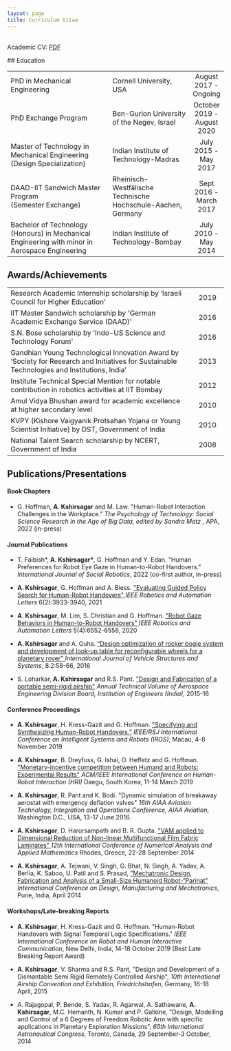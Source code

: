 ```yaml
---
layout: page
title: Curriculum Vitae
---
```

<p>
<!-- Inspiration:<em> Look at the sky. We are not alone. The whole universe is friendly to us and conspires only to give the best to those who dream and work. - A.P.J. Abdul Kalam</em> -->
<br>
Academic CV: <a href="/public/alap_kshirsagar_CV.pdf"> PDF </a>
</p>
## Education
<table>
<tr>
  <td>PhD in Mechanical Engineering </td>
  <td>Cornell University, USA</td>
  <td width="15%" align="center">August 2017 - <br> Ongoing </td>
</tr>
<tr>
  <td>PhD Exchange Program </td>
  <td>Ben-Gurion University of the Negev, Israel</td>
  <td width="15%" align="center">October 2019 - <br> August 2020 </td>
</tr>
 <tr>
   <td>Master of Technology in Mechanical Engineering <br>(Design Specialization) </td>
   <td>Indian Institute of Technology-Madras</td>
   <td width="15%" align="center">July 2015 - <br> May 2017 </td>
 </tr>
 <tr>
   <td>DAAD-IIT Sandwich Master Program <br >(Semester Exchange)</td>
   <td>Rheinisch-Westfälische Technische Hochschule-Aachen, Germany</td>
   <td align="center">Sept 2016 - <br>March 2017 </td>
 </tr>
 <tr>
   <td>Bachelor of Technology (Honours) in Mechanical Engineering with minor in Aerospace Engineering</td>
   <td>Indian Institute of Technology-Bombay</td>
   <td align="center">July 2010 - <br> May 2014 </td>
 </tr>
</table>

## Awards/Achievements
<table>
<tr>
  <td>Research Academic Internship scholarship by ‘Israeli Council for Higher Education’ </td>
  <td width="15%" align="center">2019</td>
</tr>
 <tr>
   <td>IIT Master Sandwich scholarship by 'German Academic Exchange Service (DAAD)' </td>
   <td width="15%" align="center">2016</td>
 </tr>
 <tr>
   <td>S.N. Bose scholarship by 'Indo-US Science and Technology Forum'</td>
   <td align="center">2016</td>
 </tr>
 <tr>
   <td>Gandhian Young Technological Innovation Award by ‘Society for Research and Initiatives for Sustainable Technologies and Institutions, India’</td>
   <td align="center">2013</td>
 </tr>
 <tr>
   <td>Institute Technical Special Mention for notable contribution in robotics activities at IIT Bombay</td>
   <td align="center">2012 </td>
 </tr>
 <tr>
   <td>Amul Vidya Bhushan award for academic excellence at higher secondary level </td>
   <td align="center">2010</td>
 </tr>
 <tr>
   <td>KVPY (Kishore Vaigyanik Protsahan Yojana or Young Scientist Initiative) by DST, Government of India</td>
   <td align="center">2010 </td>
 </tr>
 <tr>
   <td>National Talent Search scholarship by NCERT, Government of India</td>
   <td align="center">2008 </td>
 </tr>
</table>


<!-- ## Research Experience
<table>
 <tr>
   <td>Master's Thesis, Institut für Getriebetechnik und Maschinendynamik, RWTH Aachen <br><em> Topic: iGPS based motion control of robotic manipulator using Robot Operating System (ROS) </em> </td>
   <td width="15%" align="center">Sept 2016 - <br>March 2017</td>
 </tr>
 <tr>
   <td>Visiting Student Researcher, Mechanical Systems Control Lab, UC Berkeley <br><em> Topic: Robotic manipulation of deformable objects </em></td>
   <td align="center">May 2016 - <br>July 2016</td>
 </tr>
 <tr>
   <td>Junior Research Fellow, Lighter-Than-Air Systerms Lab, IIT Bombay <br><em> Project-1 topic: Trajectory simulation of breakaway aerostat </em>
   <br><em> Project-2 topic: Development of a dismantle-able semi rigid airship </em></td>
   <td align="center">Sept 2014 - <br>June 2015 </td>
 </tr>
 <tr>
   <td>B.Tech. Project, Mechanical Engineering Department, IIT Bombay <br><em> Topic: Design Optimization and motion dynamics of Mobility System for Mars Rover </em></td>
   <td align="center">Aug 2013 - <br>Apr 2014 </td>
 </tr>
 <tr>
   <td>Undergraduate Research Intern, Nonlinear Multifunctional Composites Analysis and Design Lab, IISc Bangalore <br><em> Topic: Variational Asymptotic Method based modelling of Film-Fabric Laminates </em></td>
   <td align="center">May 2013 - <br>July 2013 </td>
 </tr>
 <tr>
   <td>Student Investigator, Rural Technology Advancement Group, IIT Bombay<br><em> Topic: Design of Fabric Cutting Machine for Mat-making Handlooms </em></td>
   <td align="center">Jan 2012 - <br>Nov 2013 </td>
 </tr>
</table> -->


## Publications/Presentations
#### Book Chapters
* G. Hoffman, <b>A. Kshirsagar</b> and M. Law. "Human-Robot Interaction Challenges in the Workplace." <i>The Psychology of Technology: Social Science Research in the Age of Big Data, edited by Sandra Matz </i>, APA, 2022 (in-press)

#### Journal Publications
* T. Faibish*, <b>A. Kshirsagar*</b>, G. Hoffman and Y. Edan. "Human Preferences for Robot Eye Gaze in Human-to-Robot Handovers." <i>International Journal of Social Robotics</i>, 2022 (co-first author, in-press)

* <b>A. Kshirsagar</b>, G. Hoffman and A. Biess. <a href ="https://ieeexplore.ieee.org/document/9381633"> "Evaluating Guided Policy Search for Human-Robot Handovers" </a> <i>IEEE Robotics and Automation Letters</i> 6(2):3933-3940, 2021

* <b>A. Kshirsagar</b>, M. Lim, S. Christian and G. Hoffman. <a href="https://ieeexplore.ieee.org/document/9165096"> "Robot Gaze Behaviors in Human-to-Robot Handovers" </a> <i>IEEE Robotics and Automation Letters</i> 5(4):6552-6558, 2020

* <b>A. Kshirsagar</b> and A. Guha. <a href="http://maftree.org/eja/index.php/ijvss/article/view/426"> “Design optimization of rocker bogie system and development of look-up table for reconfigurable wheels for a planetary rover” </a> <i>International Journal of Vehicle Structures and Systems</i>, 8.2:58-66, 2016

* S. Loharkar, <b>A. Kshirsagar</b> and R.S. Pant. <a href="https://www.ieindia.org/webui/ajax/Downloads/WebUI_PDF/Technical_Volume_Pdf/ATV_ASDB.pdf#page=47"> "Design and Fabrication of a portable semi-rigid airship"</a> <i>Annual Technical Volume of Aerospace Engineering Division Board, Institution of Engineers (India)</i>, 2015-16

#### Conference Proceedings
* <b>A. Kshirsagar</b>, H. Kress-Gazit and G. Hoffman. <a href="https://ieeexplore.ieee.org/document/8967709"> "Specifying and Synthesizing Human-Robot Handovers.”</a> <i>IEEE/RSJ International Conference on Intelligent Systems and Robots (IROS)</i>, Macau, 4-8 November 2019

* <b>A. Kshirsagar</b>, B. Dreyfuss, G. Ishai, O. Heffetz and G. Hoffman. <a href="https://ieeexplore.ieee.org/abstract/document/8673201"> "Monetary-incentive competition between Humand and Robots: Experimental Results"</a> <i> ACM/IEEE  International  Conference  on  Human-Robot Interaction (HRI)</i> Daegu, South Korea, 11-14 March 2019

* <b>A. Kshirsagar</b>, R. Pant and K. Bodi. <a> "Dynamic simulation of breakaway aerostat with emergency deflation valves" </a> <i>16th AIAA Aviation Technology, Integration and Operations Conference, AIAA Aviation</i>, Washington D.C., USA, 13-17 June 2016.

* <b>A. Kshirsagar</b>, D. Harursampath and B. R. Gupta. <a href="https://aip.scitation.org/doi/abs/10.1063/1.4912587"> "VAM applied to Dimensional Reduction of Non-linear Multifunctional Film Fabric Laminates" </a> <i> 12th International Conference of Numerical Analysis and Applied Mathematics</i> Rhodes, Greece, 22-28 September 2014

* <b>A. Kshirsagar</b>, A. Tejwani, V. Singh, G. Bhat, N. Singh, A. Yadav, A. Berlia, K. Saboo, U. Patil and S. Prasad, <a href="http://inpressco.com/special_edition/mechatronic-design-fabrication-and-analysis-of-a-small-size-humanoid-robot-parinat/"> "Mechatronic Design, Fabrication and Analysis of a Small-Size Humanoid Robot-“Parinat" </a> <i>International Conference on Design, Manufacturing and Mechatronics</i>, Pune, India, April 2014

#### Workshops/Late-breaking Reports
* <b>A. Kshirsagar</b>, H. Kress-Gazit and G. Hoffman. "Human-Robot Handovers with Signal Temporal Logic Specifications." <i>IEEE International Conference on Robot and Human Interactive Communication</i>, New Delhi, India, 14-18 October 2019 (Best Late Breaking Report Award)

* <b>A. Kshirsagar</b>, V. Sharma and R.S. Pant, "Design and Development of a Dismantable Semi Rigid Remotely Controlled Airship", <i>10th International Airship Convention and Exhibition, Friedrichshafen</i>, Germany, 16-18 April, 2015

* A. Rajagopal, P. Bende, S. Yadav, R. Agarwal, A. Sathawane, <b>A. Kshirsagar</b>, M.C. Hemanth, N. Kumar and P. Gatkine, "Design, Modelling and Control of a 6 Degrees of Freedom Robotic Arm with specific applications in Planetary Exploration Missions", <i>65th International Astronautical Congress</i>, Toronto, Canada, 29 September-3 October, 2014

<!--
<p class="message">
  Hey there! This page is included as an example. Feel free to customize it for your own use upon downloading. Carry on!
</p>

In the novel, *The Strange Case of Dr. Jeykll and Mr. Hyde*, Mr. Poole is Dr. Jekyll's virtuous and loyal butler. Similarly, Poole is an upstanding and effective butler that helps you build Jekyll themes. It's made by [@mdo](https://twitter.com/mdo).

There are currently two themes built on Poole:

* [Hyde](http://hyde.getpoole.com)
* [Lanyon](http://lanyon.getpoole.com)

Learn more and contribute on [GitHub](https://github.com/poole).

## Setup

Some fun facts about the setup of this project include:

* Built for [Jekyll](http://jekyllrb.com)
* Developed on GitHub and hosted for free on [GitHub Pages](https://pages.github.com)
* Coded with [Sublime Text 2](http://sublimetext.com), an amazing code editor
* Designed and developed while listening to music like [Blood Bros Trilogy](https://soundcloud.com/maddecent/sets/blood-bros-series)

Have questions or suggestions? Feel free to [open an issue on GitHub](https://github.com/poole/issues/new) or [ask me on Twitter](https://twitter.com/mdo).

Thanks for reading!
-->

